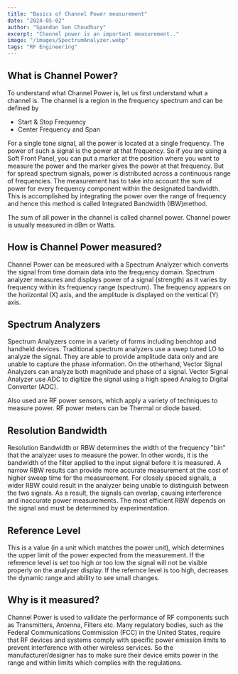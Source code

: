 ```yaml
---
title: "Basics of Channel Power measurement"
date: "2024-05-02"
author: "Spandan Sen Choudhury"
excerpt: "Channel power is an important measurement.."
image: "/images/SpectrumAnalyzer.webp"
tags: "RF Engineering"
---
```


## What is Channel Power?

To understand what Channel Power is, let us first understand what a channel is. The channel is a region in the frequency spectrum and can be defined by

- Start & Stop Frequency
- Center Frequency and Span

For a single tone signal, all the power is located at a single frequency. The power of such a signal is the power at that frequency. So if you are using a Soft Front Panel, you can put a marker at the position where you want to measure the power and the marker gives the power at that frequency. But for spread spectrum signals, power is distributed across a continuous range of frequencies. The measurement has to take into account the sum of power for every frequency component within the designated bandwidth. This is accomplished by integrating the power over the range of frequency and hence this method is called Integrated Bandwidth (IBW)method.

The sum of all power in the channel is called channel power. Channel power is usually measured in dBm or Watts.

## How is Channel Power measured?

Channel Power can be measured with a Spectrum Analyzer which converts the signal from time domain data into the frequency domain. Spectrum analyzer measures and displays power of a signal (strength) as it varies by frequency within its frequency range (spectrum). The frequency appears on the horizontal (X) axis, and the amplitude is displayed on the vertical (Y) axis.

## Spectrum Analyzers

Spectrum Analyzers come in a variety of forms including benchtop and handheld devices. Traditional spectrum analyzers use a swep tuned LO to analyze the signal. They are able to provide amplitude data only and are unable to capture the phase information. On the otherhand, Vector Signal Analyzers can analyze both magnitude and phase of a signal. Vector Signal Analyzer use ADC to digitize the signal using a high speed Analog to Digital Converter (ADC).

Also used are RF power sensors, which apply a variety of techniques to measure power. RF power meters can be Thermal or diode based.

## Resolution Bandwidth

Resolution Bandwidth or RBW determines the width of the frequency "bin" that the analyzer uses to measure the power. In other words, it is the bandwidth of the filter applied to the input signal before it is measured. A narrow RBW results can provide more accurate measurement at the cost of higher sweep time for the measureement. For closely spaced signals, a wider RBW could result in the analyzer being unable to distinguish between the two signals. As a result, the signals can overlap, causing interference and inaccurate power measurements. The most efficient RBW depends on the signal and must be determined by experimentation.

## Reference Level

This is a value (in a unit which matches the power unit), which determines the upper limit of the power expected from the measurement. If the reference level is set too high or too low the signal will not be visible properly on the analyzer display. If the refernce level is too high, decreases the dynamic range and ability to see small changes.

## Why is it measured?

Channel Power is used to validate the performance of RF components such as Transmitters, Antenna, Filters etc.
Many regulatory bodies, such as the Federal Communications Commission (FCC) in the United States, require that RF devices and systems comply with specific power emission limits to prevent interference with other wireless services. So the manufacturer/designer has to make sure their device emits power in the range and within limits which complies with the regulations.
